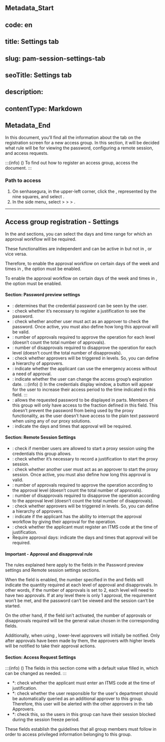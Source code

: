 ## Metadata_Start 
## code: en
## title: Settings tab 
## slug: pam-session-settings-tab 
## seoTitle: Settings tab 
## description:  
## contentType: Markdown 
## Metadata_End
In this document, you’ll find all the information about the  tab on the registration screen for a new access group. In this section, it will be decided what rule will be for viewing the password, configuring a remote session, and access requests.

:::(info) ()
To find out how to register an access group, access the  document.
:::

### Path to access

1. On senhasegura, in the upper-left corner, click the , represented by the nine squares, and select .
2. In the side menu, select  >  >  > .

---
## Access group registration - Settings
In the  and  sections, you can select the days and time range for which an approval workflow will be required.

These functionalities are independent and can be active in  but not in , or vice versa.

Therefore, to enable the approval workflow on certain days of the week and times in , the  option must be enabled.

To enable the approval workflow on certain days of the week and times in , the  option must be enabled.

#### Section: Password preview settings

* : determines that the credential password can be seen by the user.
* : check whether it’s necessary to register a justification to see the password.
* : check whether another user must act as an approver to check the password. Once active, you must also define how long this approval will be valid.
* : number of approvals required to approve the operation for each level (doesn’t count the total number of approvals).
* : number of disapprovals required to disapprove the operation for each level (doesn’t count the total number of disapprovals).
* : check whether approvers will be triggered in levels. So, you can define a hierarchy of approvers.
* : indicate whether the applicant can use the emergency access without a need of approval.
* : indicate whether the user can change the access group’s expiration date.
    :::(info) ()
    In the credentials display window, a button will appear for the user to increase their access period to the time indicated in this field.
    :::
* : allows the requested password to be displayed in parts. Members of this group will only have access to the fraction defined in this field. This doesn’t prevent the password from being used by the proxy functionality, as the user doesn’t have access to the plain text password when using any of our proxy solutions.
* : indicate the days and times that approval will be required.

#### Section: Remote Session Settings

* : check if member users are allowed to start a proxy session using the credentials this group allows.
* : check whether it’s necessary to record a justification to start the proxy session.
* : check whether another user must act as an approver to start the proxy session. Once active, you must also define how long this approval is valid.
* : number of approvals required to approve the operation according to the approval level (doesn’t count the total number of approvals).
* : number of disapprovals required to disapprove the operation according to the approval level (doesn’t count the total number of disapprovals). 
* : check whether approvers will be triggered in levels. So, you can define a hierarchy of approvers.
* : indicate if the applicant has the ability to interrupt the approval workflow by giving their approval for the operation.
* : check whether the applicant must register an ITMS code at the time of justification.
* Require approval days: indicate the days and times that approval will be required.

#### Important - Approval and disapproval rule
The rules explained here apply to the fields in the Password preview settings and Remote session settings sections.

When the  field is enabled, the number specified in the  and  fields will indicate the quantity required at each level of approval and disapprovals. In other words, if the number of approvals is set to 2, each level will need to have two approvals. If at any level there is only 1 approval, the requirement won’t be met, and the password can’t be viewed and the session can’t be started.

On the other hand, if the  field isn’t activated, the number of approvals or disapprovals required will be the general value chosen in the corresponding fields.

Additionally, when using , lower-level approvers will initially be notified. Only after approvals have been made by them, the approvers with higher levels will be notified to take their approval actions.

#### Section: Access Request Settings
:::(info) ()
The fields in this section come with a default value filled in, which can be changed as needed.
:::

* *: check whether the applicant must enter an ITMS code at the time of justification.
* *: check whether the user responsible for the user's department should be automatically queried as an additional approver to this group. Therefore, this user will be alerted with the other approvers in the tab Approvers.
* *: check this, so the users in this group can have their session blocked during the session freeze period.

These fields establish the guidelines that all group members must follow in order to access privileged information belonging to this group.
